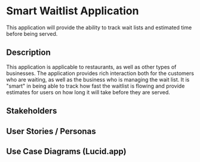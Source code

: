 # Smart Waitlist Application
This application will provide the ability to track wait lists and estimated time before being served. 

## Description
This application is applicable to restaurants, as well as other types of businesses. The application provides rich interaction both for the customers who are waiting, as well as the business who is managing the wait list. It is "smart" in being able to track how fast the waitlist is flowing and provide estimates for users on how long it will take before they are served.

## Stakeholders


## User Stories / Personas


## Use Case Diagrams (Lucid.app)


